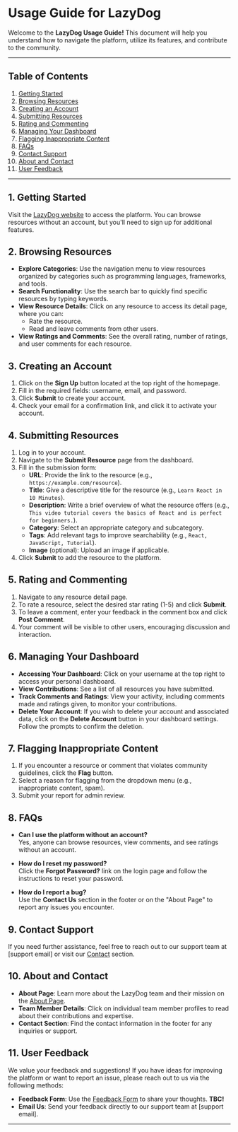 # Usage Guide for LazyDog

Welcome to the **LazyDog Usage Guide!** This document will help you understand how to navigate the platform, utilize its features, and contribute to the community.

---

## Table of Contents

1. [Getting Started](#getting-started)
2. [Browsing Resources](#browsing-resources)
3. [Creating an Account](#creating-an-account)
4. [Submitting Resources](#submitting-resources)
5. [Rating and Commenting](#rating-and-commenting)
6. [Managing Your Dashboard](#managing-your-dashboard)
7. [Flagging Inappropriate Content](#flagging-inappropriate-content)
8. [FAQs](#faqs)
9. [Contact Support](#contact-support)
10. [About and Contact](#about-and-contact)
11. [User Feedback](#user-feedback)

---

## 1. Getting Started

Visit the [LazyDog website](#) to access the platform. You can browse resources without an account, but you'll need to sign up for additional features.

## 2. Browsing Resources

- **Explore Categories**: Use the navigation menu to view resources organized by categories such as programming languages, frameworks, and tools.
- **Search Functionality**: Use the search bar to quickly find specific resources by typing keywords.
- **View Resource Details**: Click on any resource to access its detail page, where you can:
  - Rate the resource.
  - Read and leave comments from other users.
- **View Ratings and Comments**: See the overall rating, number of ratings, and user comments for each resource.

## 3. Creating an Account

1. Click on the **Sign Up** button located at the top right of the homepage.
2. Fill in the required fields: username, email, and password.
3. Click **Submit** to create your account.
4. Check your email for a confirmation link, and click it to activate your account.

## 4. Submitting Resources

1. Log in to your account.
2. Navigate to the **Submit Resource** page from the dashboard.
3. Fill in the submission form:
   - **URL**: Provide the link to the resource (e.g., `https://example.com/resource`).
   - **Title**: Give a descriptive title for the resource (e.g., `Learn React in 10 Minutes`).
   - **Description**: Write a brief overview of what the resource offers (e.g., `This video tutorial covers the basics of React and is perfect for beginners.`).
   - **Category**: Select an appropriate category and subcategory.
   - **Tags**: Add relevant tags to improve searchability (e.g., `React, JavaScript, Tutorial`).
   - **Image** (optional): Upload an image if applicable.
4. Click **Submit** to add the resource to the platform.

## 5. Rating and Commenting

1. Navigate to any resource detail page.
2. To rate a resource, select the desired star rating (1-5) and click **Submit**.
3. To leave a comment, enter your feedback in the comment box and click **Post Comment**.
4. Your comment will be visible to other users, encouraging discussion and interaction.

## 6. Managing Your Dashboard

- **Accessing Your Dashboard**: Click on your username at the top right to access your personal dashboard.
- **View Contributions**: See a list of all resources you have submitted.
- **Track Comments and Ratings**: View your activity, including comments made and ratings given, to monitor your contributions.
- **Delete Your Account**: If you wish to delete your account and associated data, click on the **Delete Account** button in your dashboard settings. Follow the prompts to confirm the deletion.

## 7. Flagging Inappropriate Content

1. If you encounter a resource or comment that violates community guidelines, click the **Flag** button.
2. Select a reason for flagging from the dropdown menu (e.g., inappropriate content, spam).
3. Submit your report for admin review.

## 8. FAQs

- **Can I use the platform without an account?**  
  Yes, anyone can browse resources, view comments, and see ratings without an account.

- **How do I reset my password?**  
  Click the **Forgot Password?** link on the login page and follow the instructions to reset your password.

- **How do I report a bug?**  
  Use the **Contact Us** section in the footer or on the "About Page" to report any issues you encounter.

## 9. Contact Support

If you need further assistance, feel free to reach out to our support team at [support email] or visit our [Contact](#) section.

## 10. About and Contact

- **About Page**: Learn more about the LazyDog team and their mission on the [About Page](#).
- **Team Member Details**: Click on individual team member profiles to read about their contributions and expertise.
- **Contact Section**: Find the contact information in the footer for any inquiries or support.

## 11. User Feedback

We value your feedback and suggestions! If you have ideas for improving the platform or want to report an issue, please reach out to us via the following methods:

- **Feedback Form**: Use the [Feedback Form](#) to share your thoughts. **TBC!**
- **Email Us**: Send your feedback directly to our support team at [support email].

---
